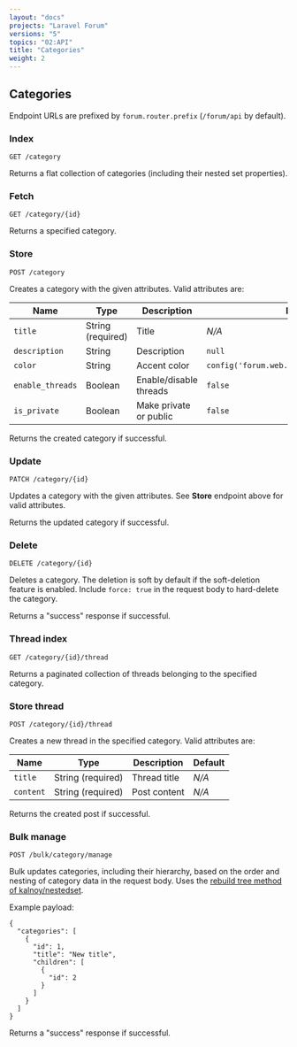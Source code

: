 ```yaml
---
layout: "docs"
projects: "Laravel Forum"
versions: "5"
topics: "02:API"
title: "Categories"
weight: 2
---
```


## Categories

Endpoint URLs are prefixed by `forum.router.prefix` (`/forum/api` by default).

### Index

```
GET /category
```

Returns a flat collection of categories (including their nested set properties).

### Fetch

```
GET /category/{id}
```

Returns a specified category.

### Store

```
POST /category
```

Creates a category with the given attributes. Valid attributes are:

| Name             | Type               | Description             | Default                                      |
|------------------|--------------------|-------------------------|----------------------------------------------|
| `title`          | String (required)  | Title                   | *N/A*                                        |
| `description`    | String             | Description             | `null`                                       |
| `color`          | String             | Accent color            | `config('forum.web.default_category_color')` |
| `enable_threads` | Boolean            | Enable/disable threads  | `false`                                      |
| `is_private`     | Boolean            | Make private or public  | `false`                                      |

Returns the created category if successful.

### Update

```
PATCH /category/{id}
```

Updates a category with the given attributes. See **Store** endpoint above for valid attributes.

Returns the updated category if successful.

### Delete

```
DELETE /category/{id}
```

Deletes a category. The deletion is soft by default if the soft-deletion feature is enabled. Include `force: true` in the request body to hard-delete the category.

Returns a "success" response if successful.

### Thread index

```
GET /category/{id}/thread
```

Returns a paginated collection of threads belonging to the specified category.

### Store thread

```
POST /category/{id}/thread
```

Creates a new thread in the specified category. Valid attributes are:

| Name             | Type               | Description             | Default                                      |
|------------------|--------------------|-------------------------|----------------------------------------------|
| `title`          | String (required)  | Thread title            | *N/A*                                        |
| `content`        | String (required)  | Post content            | *N/A*                                        |

Returns the created post if successful.

### Bulk manage

```
POST /bulk/category/manage
```

Bulk updates categories, including their hierarchy, based on the order and nesting of category data in the request body. Uses the [rebuild tree method of kalnoy/nestedset](https://github.com/lazychaser/laravel-nestedset#rebuilding-a-tree-from-array).

Example payload:

```
{
  "categories": [
    {
      "id": 1,
      "title": "New title",
      "children": [
        {
          "id": 2
        }
      ]
    }
  ]
}
```

Returns a "success" response if successful.